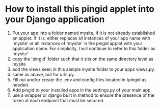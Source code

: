 # How to install this pingid applet into your Django application

1. Put your app into a folder named mysite, if it is not already established an applet. If it is, either replaces all instances of your app name with 'mysite' or all instances of 'mysite' in the pingid applet with your application name. For simplicity, I will continue to refer to this folder as 'mysite'
2. copy the 'pingid' folder such that it sits on the same directory level as mysite
3. add the views seen in this sample mysite folder to your apps views.py.
4. same as above, but for urls.py.
5. Fill out and/or create the .env and config files located in /pingid as needed.
6. Add pingid to your installed apps in the settings.py of your main app 
7. use a wrapper or django built in method to ensure the presence of the token at each endpoint that must be secured. 
